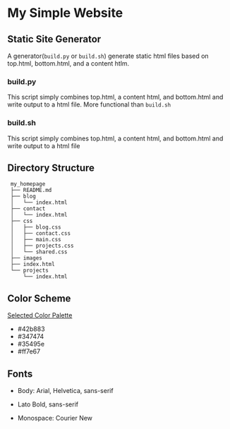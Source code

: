 # My Simple Website

## Static Site Generator

A generator(`build.py` or `build.sh`) generate static html files based on top.html, bottom.html, and a content htlm.

### build.py

This script simply combines top.html, a content html, and bottom.html and write output
to a html file. More functional than `build.sh`

### build.sh

This script simply combines top.html, a content html, and bottom.html and write output
to a html file

## Directory Structure

```text
 my_homepage
 ├── README.md
 ├── blog
 │   └── index.html
 ├── contact
 │   └── index.html
 ├── css
 │   ├── blog.css
 │   ├── contact.css
 │   ├── main.css
 │   ├── projects.css
 │   └── shared.css
 ├── images
 ├── index.html
 └── projects
     └── index.html
```

## Color Scheme

[Selected Color Palette](https://colorhunt.co/palette/158293)
- #42b883
- #347474
- #35495e
- #ff7e67

## Fonts

- Body:  Arial, Helvetica, sans-serif

- Lato Bold, sans-serif

- Monospace: Courier New
